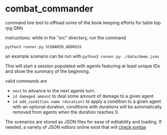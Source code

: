# combat_commander
command line tool to offload some of the book keeping efforts for table top rpg GMs

instructions:
while in the "src" directory, run the command

`python3 runner.py SCENARIO_ADDRESS`

an example scenario can be run with `python3 runner.py ./data/demo.json`

This will start a session populated with agents featuring at least unique IDs and show the summary of the beginning.

valid commands are 
- `next` to advance to the next agents turn.
- `id damaged amount` to deal some amount of damage to a given agent
- `id add_condition name (duration)` to apply a condition to a given agent with an optional duration, conditions with durations will be automatically removed from agents when the duration reaches 0.
<!-- -`order list_of_ids` the list of ids should be space separated to be given unique turns, or comma separated to give shared turns. Unspecified ids will be placed last. -->

The scenarios are stored as JSON files for ease of editability and loading. If needed, a variety of JSON editors online exist that will [check syntax](http://json.parser.online.fr/)

